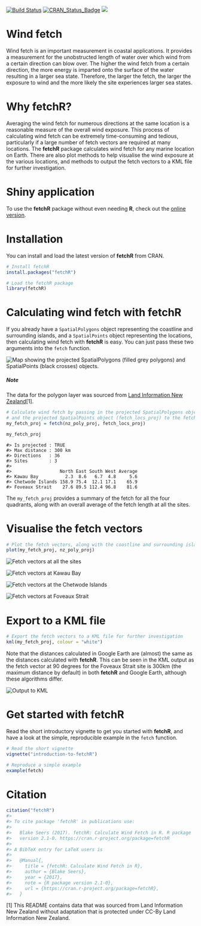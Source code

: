 <!-- README.md is generated from README.Rmd. Please edit that file -->
[![Build Status](https://travis-ci.org/blasee/fetchR.svg)](https://travis-ci.org/blasee/fetchR) [![CRAN\_Status\_Badge](http://www.r-pkg.org/badges/version/fetchR)](https://cran.r-project.org/package=fetchR) [![](http://cranlogs.r-pkg.org/badges/fetchR)](https://cran.r-project.org/package=fetchR)

Wind fetch
==========

Wind fetch is an important measurement in coastal applications. It provides a measurement for the unobstructed length of water over which wind from a certain direction can blow over. The higher the wind fetch from a certain direction, the more energy is imparted onto the surface of the water resulting in a larger sea state. Therefore, the larger the fetch, the larger the exposure to wind and the more likely the site experiences larger sea states.

Why **fetchR**?
===============

Averaging the wind fetch for numerous directions at the same location is a reasonable measure of the overall wind exposure. This process of calculating wind fetch can be extremely time-consuming and tedious, particularly if a large number of fetch vectors are required at many locations. The **fetchR** package calculates wind fetch for any marine location on Earth. There are also plot methods to help visualise the wind exposure at the various locations, and methods to output the fetch vectors to a KML file for further investigation.

Shiny application
=================

To use the **fetchR** package without even needing **R**, check out the [online version](http://windfetch.cer.auckland.ac.nz/).

Installation
============

You can install and load the latest version of **fetchR** from CRAN.

``` r
# Install fetchR
install.packages("fetchR")

# Load the fetchR package
library(fetchR)
```

Calculating wind fetch with **fetchR**
======================================

If you already have a `SpatialPolygons` object representing the coastline and surrounding islands, and a `SpatialPoints` object representing the locations, then calculating wind fetch with **fetchR** is easy. You can just pass these two arguments into the `fetch` function.

![Map showing the projected SpatialPolygons (filled grey polygons) and SpatialPoints (black crosses) objects.](./vignettes/figures/proj.png)

##### Note

The data for the polygon layer was sourced from [Land Information New Zealand](https://data.linz.govt.nz/layer/1153-nz-coastlines-and-islands-polygons-topo-150k/)[1].

``` r
# Calculate wind fetch by passing in the projected SpatialPolygons object (nz_poly_proj)
# and the projected SpatialPoints object (fetch_locs_proj) to the fetch function.
my_fetch_proj = fetch(nz_poly_proj, fetch_locs_proj)

my_fetch_proj
```

    #> Is projected : TRUE
    #> Max distance : 300 km
    #> Directions   : 36
    #> Sites        : 3
    #> 
    #>                  North East South West Average
    #> Kawau Bay          2.3  8.6   6.7  4.8     5.6
    #> Chetwode Islands 158.9 75.4  12.1 17.1    65.9
    #> Foveaux Strait    27.6 89.5 112.4 96.8    81.6

The `my_fetch_proj` provides a summary of the fetch for all the four quadrants, along with an overall average of the fetch length at all the sites.

Visualise the fetch vectors
===========================

``` r
# Plot the fetch vectors, along with the coastline and surrounding islands
plot(my_fetch_proj, nz_poly_proj)
```

![Fetch vectors at all the sites](./vignettes/figures/nz_fetch.png)

![Fetch vectors at Kawau Bay](./vignettes/figures/kawau.png)

![Fetch vectors at the Chetwode Islands](./vignettes/figures/chetwode.png)

![Fetch vectors at Foveaux Strait](./vignettes/figures/foveaux.png)

Export to a KML file
====================

``` r
# Export the fetch vectors to a KML file for further investigation
kml(my_fetch_proj, colour = "white")
```

Note that the distances calculated in Google Earth are (almost) the same as the distances calculated with **fetchR**. This can be seen in the KML output as the fetch vector at 90 degrees for the Foveaux Strait site is 300km (the maximum distance by default) in both **fetchR** and Google Earth, although these algorithms differ.

![Output to KML](./vignettes/figures/kml.png)

Get started with **fetchR**
===========================

Read the short introductory vignette to get you started with **fetchR**, and have a look at the simple, reproducible example in the `fetch` function.

``` r
# Read the short vignette
vignette("introduction-to-fetchR")

# Reproduce a simple example
example(fetch)
```

Citation
========

``` r
citation("fetchR")
#> 
#> To cite package 'fetchR' in publications use:
#> 
#>   Blake Seers (2017). fetchR: Calculate Wind Fetch in R. R package
#>   version 2.1-0. https://cran.r-project.org/package=fetchR
#> 
#> A BibTeX entry for LaTeX users is
#> 
#>   @Manual{,
#>     title = {fetchR: Calculate Wind Fetch in R},
#>     author = {Blake Seers},
#>     year = {2017},
#>     note = {R package version 2.1-0},
#>     url = {https://cran.r-project.org/package=fetchR},
#>   }
```

[1] This README contains data that was sourced from Land Information New Zealand without adaptation that is protected under CC-By Land Information New Zealand.
